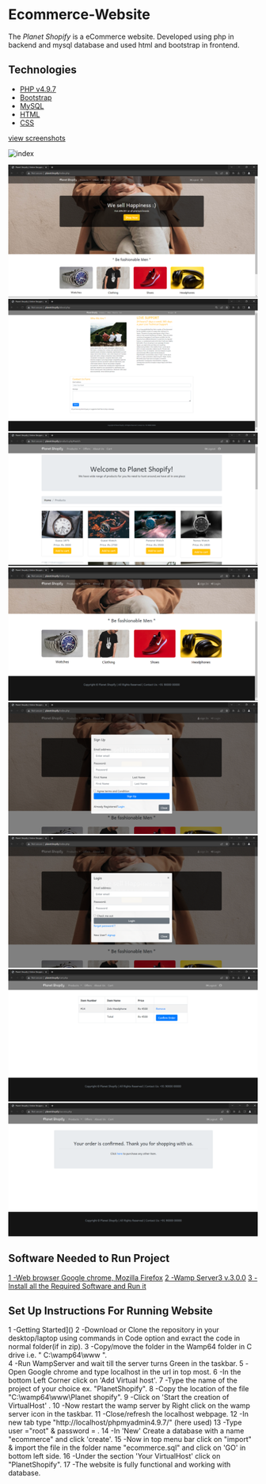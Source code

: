 # Ecommerce-Website

The _Planet Shopify_ is a eCommerce website. Developed using php in backend and mysql database and used html and bootstrap in frontend.


## Technologies

- [PHP v4.9.7](https://www.php.net/docs.php)
- [Bootstrap](https://getbootstrap.com)
- [MySQL](https://www.mysql.com)
- [HTML](https://www.w3schools.com/html/default.asp)
- [CSS](https://www.w3schools.com/css/default.asp)

[view screenshots](https://github.com/ankurprasad1/project/tree/main/planetshopify%20screenshots)

![index](https://github.com/ankurprasad1/project/blob/68f746519b99b41009f5dc34c56d9c6d245ebe03/productgif.gif)


![Home Page](https://github.com/ankurprasad1/project/blob/e23ff4c96adcbbd320e329818dfcf8345f8a6122/planetshopify%20screenshots/home.png)
![About us](https://github.com/ankurprasad1/project/blob/e23ff4c96adcbbd320e329818dfcf8345f8a6122/planetshopify%20screenshots/about%20us.png)
![Products](https://github.com/ankurprasad1/project/blob/e23ff4c96adcbbd320e329818dfcf8345f8a6122/planetshopify%20screenshots/product.png)
![Offers](https://github.com/ankurprasad1/project/blob/e23ff4c96adcbbd320e329818dfcf8345f8a6122/planetshopify%20screenshots/offers.png)
![Sign Up](https://github.com/ankurprasad1/project/blob/e23ff4c96adcbbd320e329818dfcf8345f8a6122/planetshopify%20screenshots/sign%20in.png)
![Login](https://github.com/ankurprasad1/project/blob/e23ff4c96adcbbd320e329818dfcf8345f8a6122/planetshopify%20screenshots/login.png)
![Cart](https://github.com/ankurprasad1/project/blob/e23ff4c96adcbbd320e329818dfcf8345f8a6122/planetshopify%20screenshots/cart.png)
![Confirm](https://github.com/ankurprasad1/project/blob/874137744a19718fb7e2a1def860e368cb0c8b28/planetshopify%20screenshots/confirm.png)

## Software Needed to Run Project

[1 -Web browser Google chrome, Mozilla Firefox](https://www.google.com/intl/en_in/chrome/)
[2 -Wamp Server3 v.3.0.0](https://sourceforge.net/projects/wampserver/)
[3 -Install all the Required Software and Run it]()

## Set Up Instructions For Running Website

1 -Getting Started]()
2 -Download or Clone the repository in your desktop/laptop using commands in Code option and exract the code in normal folder(if in zip).
3 -Copy/move the folder in the Wamp64 folder in C drive i.e. " C:\wamp64\www ".  
4 -Run WampServer and wait till the server  turns Green in the taskbar.
5 -Open Google chrome and type localhost in the url in top most.
6 -In the bottom Left Corner click on 'Add Virtual host'. 
7 -Type the name of the project of your choice ex. "PlanetShopify".
8 -Copy the location of the file "C:\wamp64\www\Planet shopify".
9 -Click on 'Start the creation of VirtualHost' .
10 -Now restart the wamp server by Right click on the wamp server icon in the taskbar.
11 -Close/refresh the localhost webpage.
12 -In new tab type "http://localhost/phpmyadmin4.9.7/" (here used)
13 -Type user ="root" & password = .
14 -In 'New' Create a database with a name "ecommerce" and click 'create'.
15 -Now in top menu bar click on "import" & import the file in the folder name "ecommerce.sql" and click on 'GO' in bottom left side.
16 -Under the section 'Your VirtualHost' click on "PlanetShopify".
17 -The website is fully functional and working with database.


